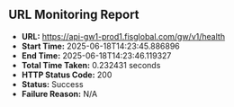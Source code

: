 ## URL Monitoring Report

- **URL:** https://api-gw1-prod1.fisglobal.com/gw/v1/health
- **Start Time:** 2025-06-18T14:23:45.886896
- **End Time:** 2025-06-18T14:23:46.119327
- **Total Time Taken:** 0.232431 seconds
- **HTTP Status Code:** 200
- **Status:** Success
- **Failure Reason:** N/A
